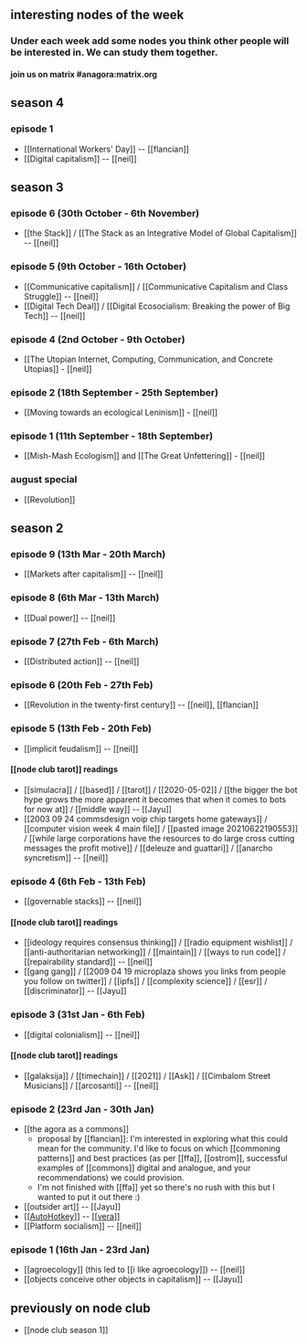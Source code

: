 ## interesting nodes of the week
### Under each week add some nodes you think other people will be interested in. We can study them together.
#### join us on matrix #anagora:matrix.org

## season 4

### episode 1

- [[International Workers' Day]] -- [[flancian]]
- [[Digital capitalism]] -- [[neil]]

## season 3

### episode 6 (30th October - 6th November)

- [[the Stack]] / [[The Stack as an Integrative Model of Global Capitalism]] -- [[neil]]

### episode 5 (9th October - 16th October)

- [[Communicative capitalism]] / [[Communicative Capitalism and Class Struggle]] -- [[neil]]
- [[Digital Tech Deal]] / [[Digital Ecosocialism: Breaking the power of Big Tech]] -- [[neil]]

### episode 4 (2nd October - 9th October)

- [[The Utopian Internet, Computing, Communication, and Concrete Utopias]] - [[neil]]

### episode 2 (18th September - 25th September)

- [[Moving towards an ecological Leninism]] - [[neil]]

### episode 1 (11th September - 18th September)

- [[Mish-Mash Ecologism]] and [[The Great Unfettering]] - [[neil]]

### august special

- [[Revolution]]

## season 2

### episode 9 (13th Mar - 20th March)

- [[Markets after capitalism]] -- [[neil]]

### episode 8 (6th Mar - 13th March)

- [[Dual power]] -- [[neil]]

### episode 7 (27th Feb - 6th March)

- [[Distributed action]] -- [[neil]]

### episode 6 (20th Feb - 27th Feb)

- [[Revolution in the twenty-first century]] -- [[neil]], [[flancian]]
 

### episode 5 (13th Feb - 20th Feb)

- [[implicit feudalism]] -- [[neil]]

#### [[node club tarot]] readings

- [[simulacra]] / [[based]] / [[tarot]] / [[2020-05-02]] / [[the bigger the bot hype grows the more apparent it becomes that when it comes to bots for now at]] / [[middle way]] -- [[Jayu]]
- [[2003 09 24 commsdesign voip chip targets home gateways]] / [[computer vision week 4 main file]] / [[pasted image 20210622190553]] / [[while large corporations have the resources to do large cross cutting messages the profit motive]] / [[deleuze and guattari]] / [[anarcho syncretism]] -- [[neil]]

### episode 4 (6th Feb - 13th Feb)

- [[governable stacks]] -- [[neil]]

#### [[node club tarot]] readings

- [[ideology requires consensus thinking]] / [[radio equipment wishlist]] / [[anti-authoritarian networking]] / [[maintain]] / [[ways to run code]] / [[repairability standard]] -- [[neil]]
- [[gang gang]] / [[2009 04 19 microplaza shows you links from people you follow on twitter]] / [[ipfs]] / [[complexity science]] / [[esr]] / [[discriminator]] -- [[Jayu]]

### episode 3 (31st Jan - 6th Feb)

- [[digital colonialism]] -- [[neil]]

#### [[node club tarot]] readings

- [[galaksija]] / [[timechain]] / [[2021]] / [[Ask]] / [[Cimbalom Street Musicians]] / [[arcosanti]] -- [[neil]]

### episode 2 (23rd Jan - 30th Jan)

- [[the agora as a commons]]
  - proposal by [[flancian]]: I'm interested in exploring what this could mean for the community. I'd like to focus on which [[commoning patterns]] and best practices (as per [[ffa]], [[ostrom]], successful examples of [[commons]] digital and analogue, and your recommendations) we could provision.
  - I'm not finished with [[ffa]] yet so there's no rush with this but I wanted to put it out there :)
- [[outsider art]] -- [[Jayu]]
- [[[AutoHotkey](https://anagora.org/AutoHotkey)]] -- [[[vera](https://anagora.org/vera)]]
- [[Platform socialism]] -- [[neil]]

### episode 1 (16th Jan - 23rd Jan)

- [[agroecology]] (this led to [[i like agroecology]]) -- [[neil]]
- [[objects conceive other objects in capitalism]] -- [[Jayu]]

## previously on node club

- [[node club season 1]]